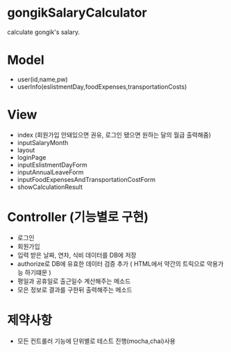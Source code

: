 # gongikSalaryCalculator
calculate gongik's salary.

# Model
- user(id,name,pw)
- userInfo(eslistmentDay,foodExpenses,transportationCosts)

# View
- index (회원가입 안돼있으면 권유, 로그인 됐으면 원하는 달의 월급 출력해줌)
- inputSalaryMonth
- layout
- loginPage
- inputEslistmentDayForm
- inputAnnualLeaveForm
- inputFoodExpensesAndTransportationCostForm
- showCalculationResult

# Controller (기능별로 구현)
- 로그인
- 회원가입
- 입력 받은 날짜, 연차, 식비 데이터를 DB에 저장
- authorize로 DB에 유효한 데이터 검증 추가 ( HTML에서 약간의 트릭으로 악용가능 하기떄문 )
- 평일과 공휴일로 출근일수 계산해주는 메소드
- 모은 정보로 결과를 구한뒤 출력해주는 메소드

# 제약사항
- 모든 컨트롤러 기능에 단위별로 테스트 진행(mocha,chai)사용

